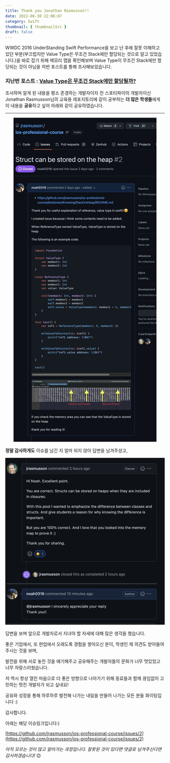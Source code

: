```yaml
---
title: Thank you Jonathan Rasmusson!!
date: 2022-06-30 22:06:67
category: Swift
thumbnail: { thumbnailSrc }
draft: false
---
```


WWDC 2016 UnderStanding Swift Performance을 보고 난 후에 잘못 이해하고 있던 부분(부끄럽지만 Value Type은 무조건 Stack에만 할당되는 것으로 알고 있었습니다.)을 바로 잡기 위해 메모리 맵을 확인해보며 Value Type이 무조건 Stack에만 할당되는 것이 아님을 저번 포스트를 통해 조사해보았습니다.

### 지난번 포스트 : [Value Type은 무조건 Stack에만 할당될까?](https://noah0316.github.io/Swift/2022-06-29-value-type%EC%9D%80-%EB%AC%B4%EC%A1%B0%EA%B1%B4-stack%EC%97%90%EB%A7%8C-%ED%95%A0%EB%8B%B9%EB%90%A0%EA%B9%8C/)

조사하며 알게 된 내용을 평소 존경하는 개발자이자 전 스포티파이의 개발자이신 Jonathan Rasmusson님의 교육용 레포지토리에 같이 공부하는 **더 많은 학생들**에게 이 내용을 **공유**하고 싶어 아래와 같이 공유하였습니다.

---

<p align="center">
    <img src="assets/2022-06-30/1.jpg"/>
</p>

**정말 감사하게도** 이슈를 남긴 지 얼마 되지 않아 답변을 남겨주셨고,

<p align="center">
    <img src="assets/2022-06-30/2.png"/>
</p>

답변을 보며 앞으로 개발자로서 지녀야 할 자세에 대해 많은 생각을 했습니다.

좋은 기업에서, 또 현업에서 오래도록 경험을 쌓아오신 분이, 학생인 제 의견도 받아들여 주시는 것을 보며,

발전을 위해 서로 놓친 것을 얘기해주고 공유해주는 개발자들의 문화가 너무 멋있었고 너무 자랑스러웠습니다.

저 역시 항상 열린 마음으로 더 좋은 방향으로 나아가기 위해 동료들과 함께 끊임없이 고민하는 멋진 개발자가 되고 싶네요!

공유와 성장을 통해 하루하루 발전해 나가는 내일을 만들어 나가는 모든 분들 화이팅입니다 :)

감사합니다.

아래는 해당 이슈링크입니다:)

[https://github.com/jrasmusson/ios-professional-course/issues/2](https://github.com/jrasmusson/ios-professional-course/issues/2)

_아직 모르는 것이 많고 알아가는 과정입니다. 잘못된 것이 있다면 댓글로 남겨주신다면 감사하겠습니다!_
😊
